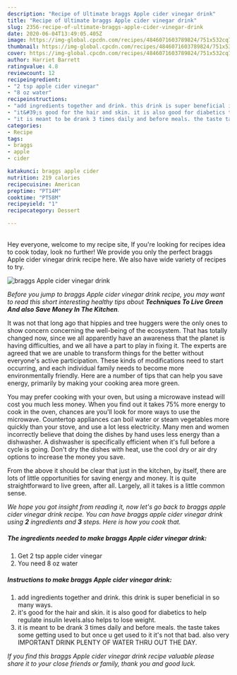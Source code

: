 ```yaml
---
description: "Recipe of Ultimate braggs Apple cider vinegar drink"
title: "Recipe of Ultimate braggs Apple cider vinegar drink"
slug: 2356-recipe-of-ultimate-braggs-apple-cider-vinegar-drink
date: 2020-06-04T13:49:05.405Z
image: https://img-global.cpcdn.com/recipes/4846071603789824/751x532cq70/braggs-apple-cider-vinegar-drink-recipe-main-photo.jpg
thumbnail: https://img-global.cpcdn.com/recipes/4846071603789824/751x532cq70/braggs-apple-cider-vinegar-drink-recipe-main-photo.jpg
cover: https://img-global.cpcdn.com/recipes/4846071603789824/751x532cq70/braggs-apple-cider-vinegar-drink-recipe-main-photo.jpg
author: Harriet Barrett
ratingvalue: 4.8
reviewcount: 12
recipeingredient:
- "2 tsp apple cider vinegar"
- "8 oz water"
recipeinstructions:
- "add ingredients together and drink. this drink is super beneficial in so many ways."
- "it&#39;s good for the hair and skin. it is also good for diabetics to help regulate insulin levels.also helps to lose weight."
- "it is meant to be drank 3 times daily and before meals. the taste takes some getting used to but once u get used to it it&#39;s not that bad. also very IMPORTANT DRINK PLENTY OF WATER THRU OUT THE DAY."
categories:
- Recipe
tags:
- braggs
- apple
- cider

katakunci: braggs apple cider 
nutrition: 219 calories
recipecuisine: American
preptime: "PT14M"
cooktime: "PT58M"
recipeyield: "1"
recipecategory: Dessert

---
```

<br>
Hey everyone, welcome to my recipe site, If you're looking for recipes idea to cook today, look no further! We provide you only the perfect braggs Apple cider vinegar drink recipe here. We also have wide variety of recipes to try.
<br>


![braggs Apple cider vinegar drink](https://img-global.cpcdn.com/recipes/4846071603789824/751x532cq70/braggs-apple-cider-vinegar-drink-recipe-main-photo.jpg)

<i>Before you jump to braggs Apple cider vinegar drink recipe, you may want to read this short interesting healthy tips about 
<strong>Techniques To Live Green And also Save Money In The Kitchen</strong>.</i>
</br>

It was not that long ago that hippies and tree huggers were the only ones to show concern concerning the well-being of the ecosystem. That has totally changed now, since we all apparently have an awareness that the planet is having difficulties, and we all have a part to play in fixing it. The experts are agreed that we are unable to transform things for the better without everyone's active participation. These kinds of modifications need to start occurring, and each individual family needs to become more environmentally friendly. Here are a number of tips that can help you save energy, primarily by making your cooking area more green.

You may prefer cooking with your oven, but using a microwave instead will cost you much less money. When you find out it takes 75% more energy to cook in the oven, chances are you'll look for more ways to use the microwave. Countertop appliances can boil water or steam vegetables more quickly than your stove, and use a lot less electricity. Many men and women incorrectly believe that doing the dishes by hand uses less energy than a dishwasher. A dishwasher is specifically efficient when it's full before a cycle is going. Don't dry the dishes with heat, use the cool dry or air dry options to increase the money you save.

From the above it should be clear that just in the kitchen, by itself, there are lots of little opportunities for saving energy and money. It is quite straightforward to live green, after all. Largely, all it takes is a little common sense.


<i>We hope you got insight from reading it, now let's go back to braggs apple cider vinegar drink recipe. You can have braggs apple cider vinegar drink using <strong>2</strong> ingredients and <strong>3</strong> steps. Here is how you cook that.
</i>

##### The ingredients needed to make braggs Apple cider vinegar drink:

1. Get 2 tsp apple cider vinegar
1. You need 8 oz water


##### Instructions to make braggs Apple cider vinegar drink:

1. add ingredients together and drink. this drink is super beneficial in so many ways.
1. it&#39;s good for the hair and skin. it is also good for diabetics to help regulate insulin levels.also helps to lose weight.
1. it is meant to be drank 3 times daily and before meals. the taste takes some getting used to but once u get used to it it&#39;s not that bad. also very IMPORTANT DRINK PLENTY OF WATER THRU OUT THE DAY.


<i>If you find this braggs Apple cider vinegar drink recipe valuable please share it to your close friends or family, thank you and good luck.</i>
